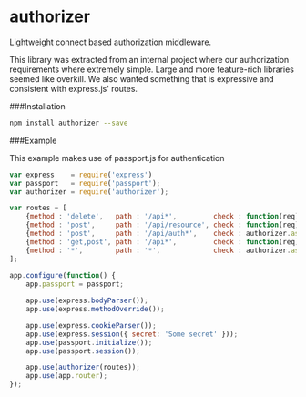 authorizer
============

Lightweight connect based authorization middleware.

This library was extracted from an internal project where our authorization requirements where extremely simple. Large and more feature-rich libraries seemed like overkill. We also wanted something that is expressive and consistent with express.js' routes.

###Installation

```sh
npm install authorizer --save
```

###Example

This example makes use of passport.js for authentication

```js
var express    = require('express')
var passport   = require('passport');
var authorizer = require('authorizer');

var routes = [
	{method : 'delete',   path : '/api*',         check : function(req) {return req.user.isAdmin();}},
	{method : 'post',     path : '/api/resource', check : function(req) {return req.user.isAdmin();}},
	{method : 'post',     path : '/api/auth*',    check : authorizer.assertAlwaysOpen},
	{method : 'get,post', path : '/api*',         check : function(req) {return req.isAuthenticated();}},
	{method : '*',        path : '*',             check : authorizer.assertAlwaysClosed}
];
	
app.configure(function() {
	app.passport = passport;

	app.use(express.bodyParser());
	app.use(express.methodOverride());

	app.use(express.cookieParser()); 
	app.use(express.session({ secret: 'Some secret' })); 
	app.use(passport.initialize());
	app.use(passport.session());

	app.use(authorizer(routes));
	app.use(app.router);
});
```
